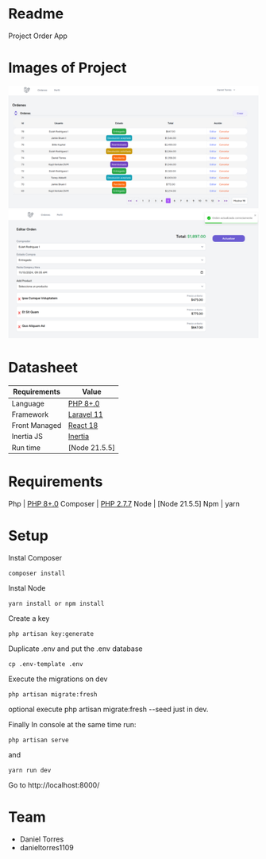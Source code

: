# Readme  

Project Order App 

# Images of Project
![Orders](docs/image1.png)
![Edit Orders](docs/image2.png)

# Datasheet

Requirements | Value
------------ | -------------
Language | [PHP 8+.0](http://www.php.net)
Framework | [Laravel 11](https://laravel.com/docs/11.x)
Front Managed | [React 18](https://es.react.dev/)
Inertia JS | [Inertia](https://inertiajs.com)
Run time | [Node 21.5.5]

# Requirements
Php | [PHP 8+.0](http://www.php.net)
Composer | [PHP 2.7.7](https://getcomposer.org/)
Node | [Node 21.5.5]
Npm | yarn


# Setup

Instal Composer
```
composer install
```

Instal Node
```
yarn install or npm install
```

Create a key
```
php artisan key:generate
```

Duplicate .env and put the .env database
```
cp .env-template .env
```

Execute the migrations on dev 
```
php artisan migrate:fresh
```

optional execute php artisan migrate:fresh --seed just in dev.


Finally
In console at the same time run:
```
php artisan serve 
```

and
```
yarn run dev
```

Go to http://localhost:8000/


# Team
- Daniel Torres
- danieltorres1109



